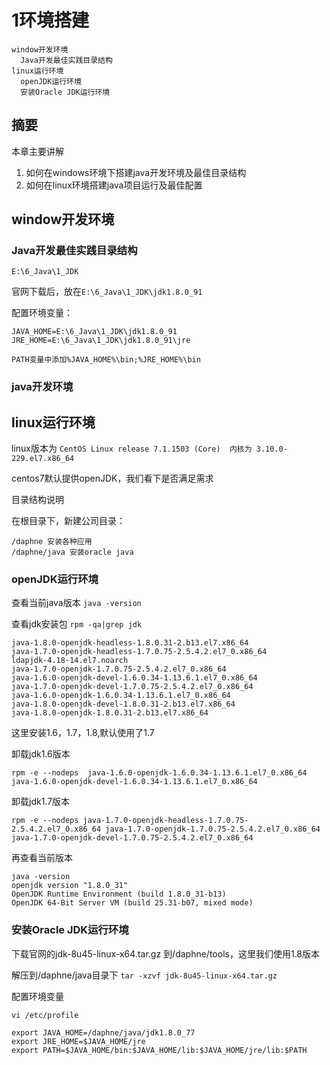 # 1环境搭建

    window开发环境
      Java开发最佳实践目录结构
    linux运行环境
      openJDK运行环境
      安装Oracle JDK运行环境


## 摘要

本章主要讲解
1. 如何在windows环境下搭建java开发环境及最佳目录结构
2. 如何在linux环境搭建java项目运行及最佳配置

## window开发环境

### Java开发最佳实践目录结构

`E:\6_Java\1_JDK`

官网下载后，放在`E:\6_Java\1_JDK\jdk1.8.0_91`

配置环境变量：
```
JAVA_HOME=E:\6_Java\1_JDK\jdk1.8.0_91
JRE_HOME=E:\6_Java\1_JDK\jdk1.8.0_91\jre

PATH变量中添加%JAVA_HOME%\bin;%JRE_HOME%\bin
```


### java开发环境


## linux运行环境

linux版本为 `CentOS Linux release 7.1.1503 (Core)  内核为 3.10.0-229.el7.x86_64`

centos7默认提供openJDK，我们看下是否满足需求

目录结构说明

在根目录下，新建公司目录：
```
/daphne 安装各种应用
/daphne/java 安装oracle java
```

### openJDK运行环境

查看当前java版本 `java -version`

查看jdk安装包 `rpm -qa|grep jdk`

```
java-1.8.0-openjdk-headless-1.8.0.31-2.b13.el7.x86_64
java-1.7.0-openjdk-headless-1.7.0.75-2.5.4.2.el7_0.x86_64
ldapjdk-4.18-14.el7.noarch
java-1.7.0-openjdk-1.7.0.75-2.5.4.2.el7_0.x86_64
java-1.6.0-openjdk-devel-1.6.0.34-1.13.6.1.el7_0.x86_64
java-1.7.0-openjdk-devel-1.7.0.75-2.5.4.2.el7_0.x86_64
java-1.6.0-openjdk-1.6.0.34-1.13.6.1.el7_0.x86_64
java-1.8.0-openjdk-devel-1.8.0.31-2.b13.el7.x86_64
java-1.8.0-openjdk-1.8.0.31-2.b13.el7.x86_64
```
这里安装1.6，1.7，1.8,默认使用了1.7

卸载jdk1.6版本
```
rpm -e --nodeps  java-1.6.0-openjdk-1.6.0.34-1.13.6.1.el7_0.x86_64 java-1.6.0-openjdk-devel-1.6.0.34-1.13.6.1.el7_0.x86_64
```

卸载jdk1.7版本
```
rpm -e --nodeps java-1.7.0-openjdk-headless-1.7.0.75-2.5.4.2.el7_0.x86_64 java-1.7.0-openjdk-1.7.0.75-2.5.4.2.el7_0.x86_64 java-1.7.0-openjdk-devel-1.7.0.75-2.5.4.2.el7_0.x86_64
```

再查看当前版本
```
java -version
openjdk version "1.8.0_31"
OpenJDK Runtime Environment (build 1.8.0_31-b13)
OpenJDK 64-Bit Server VM (build 25.31-b07, mixed mode)
```

### 安装Oracle JDK运行环境

下载官网的jdk-8u45-linux-x64.tar.gz 到/daphne/tools，这里我们使用1.8版本

解压到/daphne/java目录下 `tar -xzvf jdk-8u45-linux-x64.tar.gz`

配置环境变量

```
vi /etc/profile

export JAVA_HOME=/daphne/java/jdk1.8.0_77
export JRE_HOME=$JAVA_HOME/jre
export PATH=$JAVA_HOME/bin:$JAVA_HOME/lib:$JAVA_HOME/jre/lib:$PATH
```
